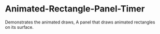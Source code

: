 # Animated-Rectangle-Panel-Timer
Demonstrates the animated draws, A panel that draws animated rectangles on its surface.
